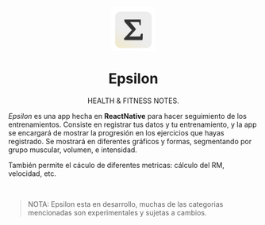 <div>
 <p align="center">
  <img align="center" src="assets/images/logo2.png" width="90">
</p>

 <h1 align="center"><b>Epsilon</b></h1>
  <p align="center">
 HEALTH & FITNESS NOTES.
    <br />
 

*Epsilon* es una app hecha en **ReactNative** para hacer seguimiento de los entrenamientos. Consiste en registrar tus datos y tu entrenamiento, y la app se encargará de mostrar la progresión en los ejercicios que hayas registrado. Se mostrará en diferentes gráficos y formas, segmentando por grupo muscular, volumen, e intensidad. 

También permite el cáculo de diferentes metricas: cálculo del RM, velocidad, etc.

<br/>

> NOTA: Epsilon esta en desarrollo, muchas de las categorias mencionadas son experimentales y sujetas a cambios.

